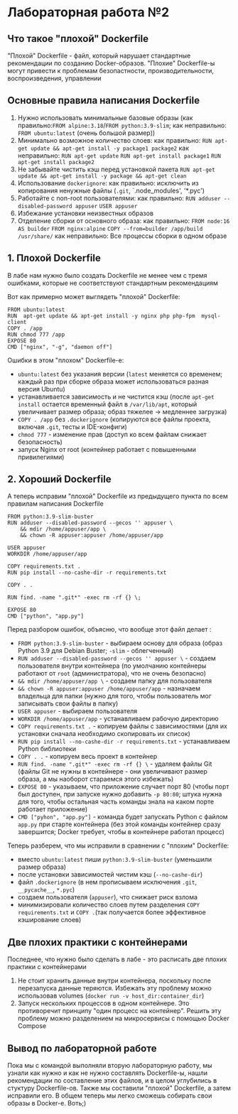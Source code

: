 # Лабораторная работа №2
## Что такое "плохой" Dockerfile

"Плохой" Dockerfile - файл, который нарушает стандартные рекомендации по созданию Docker-образов. "Плохие" Dockerfile-ы могут привести к проблемам безопастности, производительности, воспроизведения, управлении

## Основные правила написания Dockerfile

1. Нужно использовать минимальные базовые образы (как правильно:`FROM alpine:3.18`/`FROM python:3.9-slim`; как неправильно: `FROM ubuntu:latest` (очень большой размер))
2. Минимально возможное количество слоев:
	как правильно: `RUN apt-get update && apt-get install -y package1 package2`
    как неправильно: `RUN apt-get update`
     `RUN apt-get install package1`
     `RUN apt-get install package2`
3. Не забывайте чистить кэш перед установкой пакета
	`RUN apt-get update && apt-get install -y package && apt-get clean`
4. Использование `dockerignore`:
	как правильно: исключить из копирования ненужные файлы (`.git`, `.node_modules', '*.pyc')
5. Работайте с non-root пользователями:
   	как правильно: `RUN adduser --disabled-password appuser`
     `USER appuser`
6. Избежание установки неизвестных образов
7. Отделение сборки от основного образа:
   	как правильно: `FROM node:16 AS builder`
	  `FROM nginx:alpine`
	  `COPY --from=builder /app/build /usr/share/`
   как неправильно: Все процессы сборки в одном образе
## 1. Плохой Dockerfile

В лабе нам нужно было создать Dockerfile не менее чем с тремя ошибками, которые не соответствуют стандартным рекомендациям

Вот как примерно может выглядеть "плохой" Dockerfile:
```
FROM ubuntu:latest
RUN  apt-get update && apt-get install -y nginx php php-fpm  mysql-client
COPY . /app
RUN chmod 777 /app
EXPOSE 80
CMD ["nginx", "-g", "daemon off"]
```

Ошибки в этом "плохом" Dockerfile-е: 
- `ubuntu:latest` без указания версии (`latest` меняется со временем; каждый раз при сборке образа может использоваться разная версия Ubuntu)
- устанавливается зависимость и не чистится кэш (после `apt-get install` остается временный файл в `/var/lib/apt`, который увеличивает размер образа; образ тяжелее -> медленнее загрузка)
- `COPY . /app` без `.dockerignore` (копируются все файлы проекта, включая `.git`, тесты и IDE-конфиги)
- `chmod 777` - изменение прав (доступ ко всем файлам снижает безопасность)
- запуск Nginx от root (контейнер работает c повышенными привилегиями)

## 2. Хороший Dockerfile

А теперь исправим "плохой" Dockerfile из предыдущего пункта по всем правилам написания Dockerfile

```
FROM python:3.9-slim-buster
RUN adduser --disabled-password --gecos '' appuser \
	&& mdir /home/appuser/app \
	&& chown -R appuser:appuser /home/appuser/app
	
USER appuser
WORKDIR /home/appuser/app

COPY requirements.txt .
RUN pip install --no-cashe-dir -r requirements.txt

COPY . .

RUN find. -name ".git*" -exec rm -rf {} \;

EXPOSE 80
CMD ["python", "app.py"]
```

Перед разбором ошибок, объясню, что вообще этот файл делает :

- `FROM python:3.9-slim-buster` - выбираем основу для образа (образ Python 3.9 для Debian Buster; `-slim` - облегченный)
- `RUN adduser --disabled-password --gecos '' appuser \` - создаем пользователя внутри контейнера (по умолчанию контейнеры работают от `root` (администратора), что не очень безопасно)
- `&& mdir /home/appuser/app \` - создаем папку для пользователя
- `&& chown -R appuser:appuser /home/appuser/app` - назначаем владельца для папки (нужно для того, чтобы пользователь мог записывать свои файлы в папку)
- `USER appuser` - выбираем пользователя
- `WORKDIR /home/appuser/app` - устанавливаем рабочую директорию
- `COPY requirements.txt .` - копируем файлы с зависимостями (для их установки сначала необходимо скопировать их список)
- `RUN pip install --no-cashe-dir -r requirements.txt` - устанавливаем Python библиотеки
- `COPY . .` - копируем весь проект в контейнер 
- `RUN find. -name ".git*" -exec rm -rf {} \` - удаляем файлы Git (файлы Git не нужны в контейнере - они увеличивают размер образа, а мы наоборот стараемся этого избежать)
- `EXPOSE 80` - указываем, что приложение случает порт 80 (чтобы порт был доступен, при запуске нужно добавить `-p 80:80`; штука нужна для того, чтобы остальная часть команды знала на каком порте работает приложение)
- `CMD ["pyhon", "app.py"]` - команда будет запускать Python с файлом `app.py` при старте контейнера (без этой команды контейнер сразу завершится; Docker требует, чтобы в контейнере работал процесс)

Теперь разберем, что мы исправили в сравнении с "плохим" Dockerfile:
- вместо `ubuntu:latest` пиши `python:3.9-slim-buster` (уменьшили размер образа)
- после установки зависимостей чистим кэш (`--no-cashe-dir`)
- файл `.dockerignore` (в нем прописываем исключения `.git`, `__pycache__`, `*.pyc`)
- создаем пользователя (`appuser`), что снижает риск взлома
- минимизировали количество слоев путем разделения `COPY requirements.txt` и `COPY .`(так получается более эффективное кэширование слоев)

## Две плохих практики с контейнерами

Последнее, что нужно было сделать в лабе - это расписать две плохих практики с контейнерами

1. Не стоит хранить данные внутри контейнера, поскольку после перезапуска данные теряются. Избежать эту проблему можно использовав volumes (`docker run -v host_dir:container_dir`)
2. Запуск нескольких процессов в одном контейнере. Это противоречит принципу "один процесс на контейнер". Решить эту проблему можно разделением на микросервисы с помощью Docker Compose

## Вывод по лабораторной работе

Пока мы с командой выполняли вторую лабораторную работу, мы узнали как нужно и как не нужно составлять Dockerfile-ы, нашли рекомендации по составление этих файлов, и в целом углубились в стуктуру Dockerfile-ов. Также мы составили "плохой" Dockerfile, а затем исправили его. В общем теперь мы легко сможешь собирать свои образы в Docker-е. Воть;)
